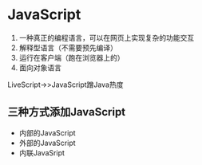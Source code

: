 JavaScript
==========
1. 一种真正的编程语言，可以在网页上实现复杂的功能交互
2. 解释型语言（不需要预先编译）
3. 运行在客户端（跑在浏览器上的）
4. 面向对象语言

LiveScript->>JavaScript蹭Java热度

三种方式添加JavaScript
---------------
* 内部的JavaScript
  <script>
  </script>
* 外部的JavaScript
  <script src = "script.js"> </script>
* 内联JavaSript
